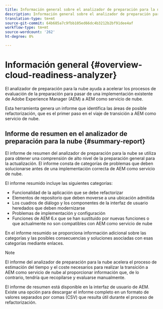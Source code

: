 ```yaml
---
title: Información general sobre el analizador de preparación para la nube
description: Información general sobre el analizador de preparación para la nube
translation-type: tm+mt
source-git-commit: 64b685a7c9fbb105ed66dc4b3212b2bf91dee4af
workflow-type: tm+mt
source-wordcount: '262'
ht-degree: 0%

---
```



# Información general {#overview-cloud-readiness-analyzer}

El analizador de preparación para la nube ayuda a acelerar los procesos de evaluación de la preparación para pasar de una implementación existente de Adobe Experience Manager (AEM) a AEM como servicio de nube.

Esta herramienta genera un informe que identifica las áreas de posible refactorización, que es el primer paso en el viaje de transición a AEM como servicio de nube.

## Informe de resumen en el analizador de preparación para la nube {#summary-report}

El informe de resumen del analizador de preparación para la nube se utiliza para obtener una comprensión de alto nivel de la preparación general para la actualización. El informe consta de categorías de problemas que deben solucionarse antes de una implementación correcta de AEM como servicio de nube.

El informe resumido incluye las siguientes categorías:

* Funcionalidad de la aplicación que se debe refactorizar
* Elementos de repositorio que deben moverse a una ubicación admitida
* Los cuadros de diálogo y los componentes de la interfaz de usuario heredados que deben modernizarse
* Problemas de implementación y configuración
* Funciones de AEM 6.x que se han sustituido por nuevas funciones o que actualmente no son compatibles con AEM como servicio de nube

En el informe resumido se proporciona información adicional sobre las categorías y las posibles consecuencias y soluciones asociadas con esas categorías mediante enlaces.

>[!NOTE]
>El informe del analizador de preparación para la nube acelera el proceso de estimación del tiempo y el coste necesarios para realizar la transición a AEM como servicio de nube al proporcionar información que, de lo contrario, tendría que recopilarse y evaluarse manualmente.

El informe de resumen está disponible en la interfaz de usuario de AEM. Existe una opción para descargar el informe completo en un formato de valores separados por comas (CSV) que resulta útil durante el proceso de refactorización.